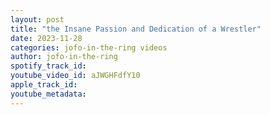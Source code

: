 ```yaml
---
layout: post
title: "the Insane Passion and Dedication of a Wrestler"
date: 2023-11-28
categories: jofo-in-the-ring videos
author: jofo-in-the-ring
spotify_track_id: 
youtube_video_id: aJWGHFdfY10
apple_track_id: 
youtube_metadata: 
---
```

